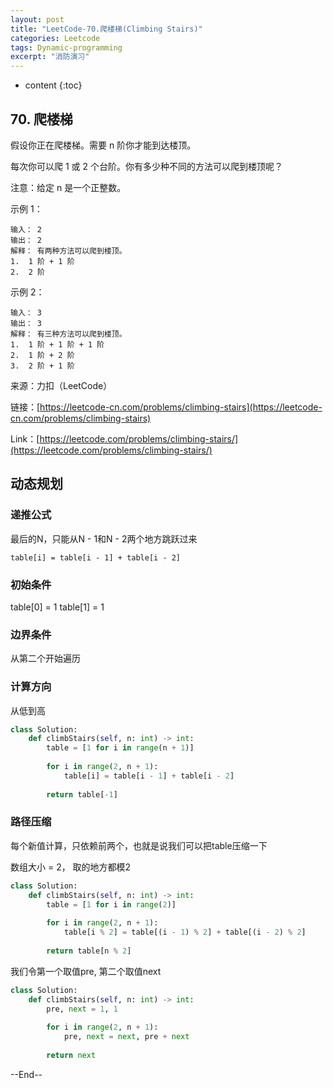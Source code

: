 ```yaml
---
layout: post
title: "LeetCode-70.爬楼梯(Climbing Stairs)"
categories: Leetcode
tags: Dynamic-programming
excerpt: "消防演习"
---
```


* content
{:toc}

## 70. 爬楼梯

假设你正在爬楼梯。需要 n 阶你才能到达楼顶。

每次你可以爬 1 或 2 个台阶。你有多少种不同的方法可以爬到楼顶呢？

注意：给定 n 是一个正整数。

示例 1：

```
输入： 2
输出： 2
解释： 有两种方法可以爬到楼顶。
1.  1 阶 + 1 阶
2.  2 阶
```

示例 2：

```
输入： 3
输出： 3
解释： 有三种方法可以爬到楼顶。
1.  1 阶 + 1 阶 + 1 阶
2.  1 阶 + 2 阶
3.  2 阶 + 1 阶
```

来源：力扣（LeetCode）

链接：[https://leetcode-cn.com/problems/climbing-stairs](https://leetcode-cn.com/problems/climbing-stairs)

Link：[https://leetcode.com/problems/climbing-stairs/](https://leetcode.com/problems/climbing-stairs/)

## 动态规划

### 递推公式

最后的N，只能从N - 1和N - 2两个地方跳跃过来

```
table[i] = table[i - 1] + table[i - 2]
```

### 初始条件

table[0] = 1
table[1] = 1

### 边界条件

从第二个开始遍历

### 计算方向

从低到高

```python
class Solution:
    def climbStairs(self, n: int) -> int:
        table = [1 for i in range(n + 1)]
        
        for i in range(2, n + 1):
            table[i] = table[i - 1] + table[i - 2]
            
        return table[-1]
```

### 路径压缩

每个新值计算，只依赖前两个，也就是说我们可以把table压缩一下

数组大小 = 2， 取的地方都模2

```python
class Solution:
    def climbStairs(self, n: int) -> int:
        table = [1 for i in range(2)]
        
        for i in range(2, n + 1):
            table[i % 2] = table[(i - 1) % 2] + table[(i - 2) % 2]
            
        return table[n % 2]
```

我们令第一个取值pre, 第二个取值next

```python
class Solution:
    def climbStairs(self, n: int) -> int:
        pre, next = 1, 1
        
        for i in range(2, n + 1):
            pre, next = next, pre + next
            
        return next
```

--End--